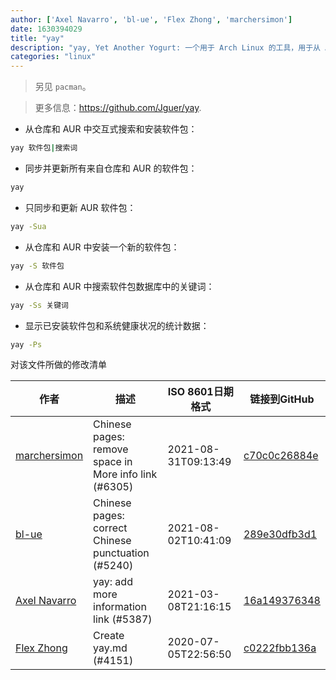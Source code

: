 ```yaml
---
author: ['Axel Navarro', 'bl-ue', 'Flex Zhong', 'marchersimon']
date: 1630394029
title: "yay"
description: "yay, Yet Another Yogurt: 一个用于 Arch Linux 的工具，用于从 Arch User Repository 中构建和安装软件包。"
categories: "linux"
---
```

> 另见 `pacman`。

> 更多信息：<https://github.com/Jguer/yay>.

- 从仓库和 AUR 中交互式搜索和安装软件包：

```bash
yay 软件包|搜索词
```

- 同步并更新所有来自仓库和 AUR 的软件包：

```bash
yay
```

- 只同步和更新 AUR 软件包：

```bash
yay -Sua
```

- 从仓库和 AUR 中安装一个新的软件包：

```bash
yay -S 软件包
```

- 从仓库和 AUR 中搜索软件包数据库中的关键词：

```bash
yay -Ss 关键词
```

- 显示已安装软件包和系统健康状况的统计数据：

```bash
yay -Ps
```
对该文件所做的修改清单


作者 | 描述 | ISO 8601日期格式 | 链接到GitHub
------|-----|-----|-----
[marchersimon](mailto:50295997+marchersimon@users.noreply.github.com) | Chinese pages: remove space in More info link (#6305) | 2021-08-31T09:13:49 | [c70c0c26884e](https://github.com/tldr-pages/tldr/commit/c70c0c26884ee74fabb640cd842d1e4c72d9df4b)
[bl-ue](mailto:54780737+bl-ue@users.noreply.github.com) | Chinese pages: correct Chinese punctuation (#5240) | 2021-08-02T10:41:09 | [289e30dfb3d1](https://github.com/tldr-pages/tldr/commit/289e30dfb3d1d73bade9e3610e12bfc90e9270ae)
[Axel Navarro](mailto:navarroaxel@gmail.com) | yay: add more information link (#5387) | 2021-03-08T21:16:15 | [16a149376348](https://github.com/tldr-pages/tldr/commit/16a149376348b5a91d473c9b064cd319727096b6)
[Flex Zhong](mailto:chungzh07@gmail.com) | Create yay.md (#4151) | 2020-07-05T22:56:50 | [c0222fbb136a](https://github.com/tldr-pages/tldr/commit/c0222fbb136af4b552144f7136217c4fa46a6b3c)

